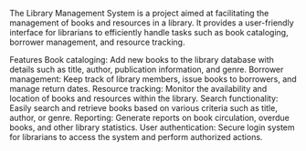 The Library Management System is a project aimed at facilitating the management of books and resources in a library. It provides a user-friendly interface for librarians to efficiently handle tasks such as book cataloging, borrower management, and resource tracking.

Features
Book cataloging: Add new books to the library database with details such as title, author, publication information, and genre.
Borrower management: Keep track of library members, issue books to borrowers, and manage return dates.
Resource tracking: Monitor the availability and location of books and resources within the library.
Search functionality: Easily search and retrieve books based on various criteria such as title, author, or genre.
Reporting: Generate reports on book circulation, overdue books, and other library statistics.
User authentication: Secure login system for librarians to access the system and perform authorized actions.

